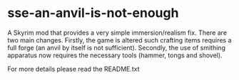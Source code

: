 # sse-an-anvil-is-not-enough
A Skyrim mod that provides a very simple immersion/realism fix. There are two main changes. Firstly, the game is altered such crafting items requires a full forge (an anvil by itself is not sufficient). Secondly, the use of smithing apparatus now requires the necessary tools (hammer, tongs and shovel).

For more details please read the README.txt